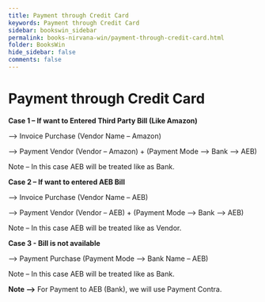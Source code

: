 ```yaml
---
title: Payment through Credit Card
keywords: Payment through Credit Card
sidebar: bookswin_sidebar
permalink: books-nirvana-win/payment-through-credit-card.html
folder: BooksWin
hide_sidebar: false
comments: false
---
```


# Payment through Credit Card



**Case 1 – If want to Entered Third Party Bill (Like Amazon)**

–> Invoice Purchase (Vendor Name – Amazon)

–> Payment Vendor (Vendor – Amazon) + (Payment Mode –> Bank –> AEB)

Note – In this case AEB will be treated like as Bank.



**Case 2 – If want to entered AEB Bill**

–> Invoice Purchase (Vendor Name – AEB)

–> Payment Vendor (Vendor – AEB) + (Payment Mode –> Bank –> AEB)

Note – In this case AEB will be treated like as Vendor.



**Case 3 -  Bill is not available**

–> Payment Purchase (Payment Mode –> Bank Name – AEB)

Note – In this case AEB will be treated like as Bank.





**Note –>** For Payment to AEB (Bank), we will use Payment Contra.
